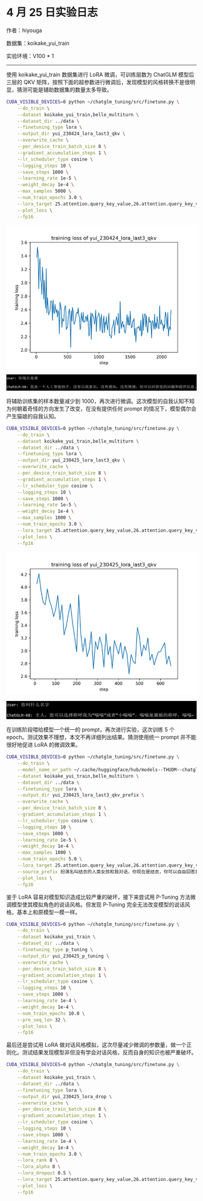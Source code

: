# 4 月 25 日实验日志

作者：hiyouga

数据集：koikake_yui_train

实验环境：V100 * 1

---

使用 koikake_yui_train 数据集进行 LoRA 微调，可训练层数为 ChatGLM 模型后三层的 QKV 矩阵，按照下面的超参数进行微调后，发现模型的风格转换不是很明显，猜测可能是辅助数据集的数量太多导致。

```bash
CUDA_VISIBLE_DEVICES=0 python ~/chatglm_tuning/src/finetune.py \
    --do_train \
    --dataset koikake_yui_train,belle_multiturn \
    --dataset_dir ../data \
    --finetuning_type lora \
    --output_dir yui_230424_lora_last3_qkv \
    --overwrite_cache \
    --per_device_train_batch_size 8 \
    --gradient_accumulation_steps 1 \
    --lr_scheduler_type cosine \
    --logging_steps 10 \
    --save_steps 1000 \
    --learning_rate 1e-5 \
    --weight_decay 1e-4 \
    --max_samples 5000 \
    --num_train_epochs 3.0 \
    --lora_target 25.attention.query_key_value,26.attention.query_key_value,27.attention.query_key_value \
    --plot_loss \
    --fp16
```

![230425_1](media/230425_1.jpg)

![230425_2](media/230425_2.jpg)


将辅助训练集的样本数量减少到 1000，再次进行微调。这次模型的自我认知不知为何朝着奇怪的方向发生了改变，在没有提供任何 prompt 的情况下，模型偶尔会产生猫娘的自我认知。

```bash
CUDA_VISIBLE_DEVICES=0 python ~/chatglm_tuning/src/finetune.py \
    --do_train \
    --dataset koikake_yui_train,belle_multiturn \
    --dataset_dir ../data \
    --finetuning_type lora \
    --output_dir yui_230425_lora_last3_qkv \
    --overwrite_cache \
    --per_device_train_batch_size 8 \
    --gradient_accumulation_steps 1 \
    --lr_scheduler_type cosine \
    --logging_steps 10 \
    --save_steps 1000 \
    --learning_rate 1e-5 \
    --weight_decay 1e-4 \
    --max_samples 1000 \
    --num_train_epochs 3.0 \
    --lora_target 25.attention.query_key_value,26.attention.query_key_value,27.attention.query_key_value \
    --plot_loss \
    --fp16
```

![230425_3](media/230425_3.jpg)

![230425_4](media/230425_4.jpg)

在训练阶段喂给模型一个统一的 prompt，再次进行实验，这次训练 5 个 epoch。测试效果不理想，本文不再详细列出结果。猜测使用统一 prompt 并不能很好地促进 LoRA 的微调效果。

```bash
CUDA_VISIBLE_DEVICES=0 python ~/chatglm_tuning/src/finetune.py \
    --do_train \
    --model_name_or_path ~/.cache/huggingface/hub/models--THUDM--chatglm-6b/snapshots/35ca52301fbedee885b0838da5d15b7b47faa37c \
    --dataset koikake_yui_train,belle_multiturn \
    --dataset_dir ../data \
    --finetuning_type lora \
    --output_dir yui_230425_lora_last3_qkv_prefix \
    --overwrite_cache \
    --per_device_train_batch_size 8 \
    --gradient_accumulation_steps 1 \
    --lr_scheduler_type cosine \
    --logging_steps 10 \
    --save_steps 1000 \
    --learning_rate 1e-5 \
    --weight_decay 1e-4 \
    --max_samples 1000 \
    --num_train_epochs 5.0 \
    --lora_target 25.attention.query_key_value,26.attention.query_key_value,27.attention.query_key_value \
    --source_prefix 扮演名叫结衣的人类女孩和我对话，你现在是结衣，你可以自由回答我的问题。 \
    --plot_loss \
    --fp16
```

鉴于 LoRA 容易对模型知识造成比较严重的破坏，接下来尝试用 P-Tuning 方法微调模型使其模拟角色的说话风格。但发现 P-Tuning 完全无法改变模型的说话风格，基本上和原模型一模一样。

```bash
CUDA_VISIBLE_DEVICES=0 python ~/chatglm_tuning/src/finetune.py \
    --do_train \
    --dataset koikake_yui_train \
    --dataset_dir ../data \
    --finetuning_type p_tuning \
    --output_dir yui_230425_p_tuning \
    --overwrite_cache \
    --per_device_train_batch_size 8 \
    --gradient_accumulation_steps 1 \
    --lr_scheduler_type cosine \
    --logging_steps 10 \
    --save_steps 1000 \
    --learning_rate 1e-4 \
    --weight_decay 1e-4 \
    --num_train_epochs 10.0 \
    --pre_seq_len 32 \
    --plot_loss \
    --fp16
```

最后还是尝试用 LoRA 做对话风格模拟，这次尽量减少微调的参数量，做一个正则化。测试结果发现模型非但没有学会对话风格，反而自身的知识也被严重破坏。

```bash
CUDA_VISIBLE_DEVICES=0 python ~/chatglm_tuning/src/finetune.py \
    --do_train \
    --dataset koikake_yui_train \
    --dataset_dir ../data \
    --finetuning_type lora \
    --output_dir yui_230425_lora_drop \
    --overwrite_cache \
    --per_device_train_batch_size 8 \
    --gradient_accumulation_steps 1 \
    --lr_scheduler_type cosine \
    --logging_steps 10 \
    --save_steps 1000 \
    --learning_rate 1e-4 \
    --weight_decay 1e-4 \
    --num_train_epochs 3.0 \
    --lora_rank 8 \
    --lora_alpha 8 \
    --lora_dropout 0.5 \
    --lora_target 25.attention.query_key_value,26.attention.query_key_value,27.attention.query_key_value \
    --plot_loss \
    --fp16
```

